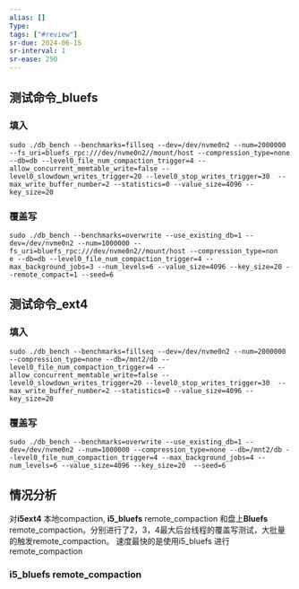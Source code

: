 ```yaml
---
alias: []
Type: 
tags: ["#review"]
sr-due: 2024-06-15
sr-interval: 1
sr-ease: 250
---
```

## 测试命令_bluefs
### 填入
```
sudo ./db_bench --benchmarks=fillseq --dev=/dev/nvme0n2 --num=2000000 --fs_uri=bluefs_rpc:///dev/nvme0n2//mount/host --compression_type=none --db=db --level0_file_num_compaction_trigger=4 --allow_concurrent_memtable_write=false --level0_slowdown_writes_trigger=20 --level0_stop_writes_trigger=30  --max_write_buffer_number=2 --statistics=0 --value_size=4096 --key_size=20
```
###  覆盖写
```
sudo ./db_bench --benchmarks=overwrite --use_existing_db=1 --dev=/dev/nvme0n2 --num=1000000 --fs_uri=bluefs_rpc:///dev/nvme0n2//mount/host --compression_type=non
e --db=db --level0_file_num_compaction_trigger=4 --max_background_jobs=3 --num_levels=6 --value_size=4096 --key_size=20 --remote_compact=1 --seed=6
```

## 测试命令_ext4
### 填入
```
sudo ./db_bench --benchmarks=fillseq --dev=/dev/nvme0n2 --num=2000000 --compression_type=none --db=/mnt2/db --level0_file_num_compaction_trigger=4 --allow_concurrent_memtable_write=false --level0_slowdown_writes_trigger=20 --level0_stop_writes_trigger=30  --max_write_buffer_number=2 --statistics=0 --value_size=4096 --key_size=20
```
### 覆盖写
```
sudo ./db_bench --benchmarks=overwrite --use_existing_db=1 --dev=/dev/nvme0n2 --num=1000000 --compression_type=none --db=/mnt2/db --level0_file_num_compaction_trigger=4 --max_background_jobs=4 --num_levels=6 --value_size=4096 --key_size=20  --seed=6
```

## 情况分析
对**i5ext4** 本地compaction, **i5_bluefs** remote_compaction 和盘上**Bluefs** remote_compaction。分别进行了2，3，4最大后台线程的覆盖写测试，大批量的触发remote_compaction。
速度最快的是使用i5_bluefs 进行remote_compaction
### i5_bluefs remote_compaction


